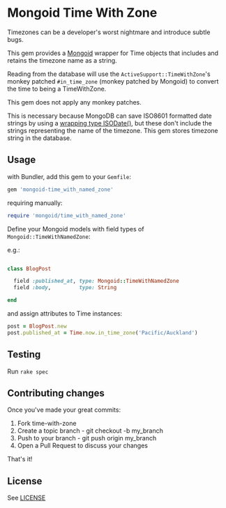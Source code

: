 # Mongoid Time With Zone

Timezones can be a developer's worst nightmare and introduce subtle bugs.

This gem provides a [Mongoid](mongoid.org) wrapper for Time objects that includes and retains the timezone name as a string.

Reading from the database will use the `ActiveSupport::TimeWithZone`'s monkey patched `#in_time_zone` (monkey patched by Mongoid) to convert the time to being a TimeWithZone.

This gem does not apply any monkey patches.

This is necessary because MongoDB can save ISO8601 formatted date strings by using a [wrapping type ISODate()](http://docs.mongodb.org/manual/core/shell-types/#date),
but these don't include the strings representing the name of the timezone. This gem stores timezone string in the database.

## Usage

with Bundler, add this gem to your `Gemfile`:

```ruby
gem 'mongoid-time_with_named_zone'
```

requiring manually:

```ruby
require 'mongoid/time_with_named_zone'
```

Define your Mongoid models with field types of `Mongoid::TimeWithNamedZone`:

e.g.:

```ruby

class BlogPost

  field :published_at, type: Mongoid::TimeWithNamedZone
  field :body,         type: String

end

```

and assign attributes to Time instances:

```ruby
post = BlogPost.new
post.published_at = Time.now.in_time_zone('Pacific/Auckland')

```

## Testing

Run `rake spec`

## Contributing changes

Once you've made your great commits:

1. Fork time-with-zone
2. Create a topic branch - git checkout -b my_branch
3. Push to your branch - git push origin my_branch
4. Open a Pull Request to discuss your changes

That's it!

## License

See [LICENSE](LICENSE)
